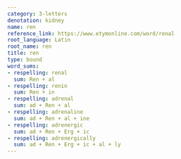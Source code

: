 ```yaml
---
category: 3-letters
denotation: kidney
name: ren
reference_link: https://www.etymonline.com/word/renal
root_language: Latin
root_name: ren
title: ren
type: bound
word_sums:
- respelling: renal
  sum: Ren + al
- respelling: renin
  sum: Ren + in
- respelling: adrenal
  sum: ad + Ren + al
- respelling: adrenaline
  sum: ad + Ren + al + ine
- respelling: adrenergic
  sum: ad + Ren + Erg + ic
- respelling: adrenergically
  sum: ad + Ren + Erg + ic + al + ly
---
```


